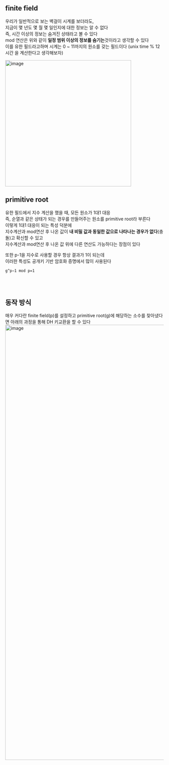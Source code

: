 ## finite field
우리가 일반적으로 보는 벽걸이 시계를 보더라도, <br/>
지금이 몇 년도 몇 월 몇 일인지에 대한 정보는 알 수 없다<br/>
즉, 시간 이상의 정보는 숨겨진 상태라고 볼 수 있다<br/>
mod 연산은 위와 같이 **일정 범위 이상의 정보를 숨기는**것이라고 생각할 수 있다<br/>
이를 유한 필드라고하며 시계는 0 ~ 11까지의 원소를 갖는 필드이다
(unix time % 12시간 을 계산한다고 생각해보자)

<img width="400" alt="image" src="https://github.com/dik654/cryptography/assets/33992354/b9942627-b23e-4c8b-8457-c6460db2b9f2">

## primitive root
유한 필드에서 지수 계산을 했을 때, 모든 원소가 1대1 대응<br/>
즉, 순열과 같은 상태가 되는 경우를 만들어주는 원소를 primitive root라 부른다<br/>
이렇게 1대1 대응이 되는 특성 덕분에 <br/>
지수계산과 mod연산 후 나온 값이 **내 비밀 값과 동일한 값으로 나타나는 경우가 없다**(충돌)고 확신할 수 있고<br/>
지수계산과 mod연산 후 나온 값 위에 다른 연산도 가능하다는 장점이 있다

또한 p-1을 지수로 사용할 경우 항상 결과가 1이 되는데<br/>
이러한 특성도 공개키 기반 암호화 증명에서 많이 사용된다
```
g^p−1 mod p=1
```

<br/><br/>

## 동작 방식
매우 커다란 finite field(p)를 설정하고 primitive root(g)에 해당하는 소수를 찾아냈다면 아래의 과정을 통해 DH 키교환을 할 수 있다
<img width="1378" alt="image" src="https://github.com/dik654/cryptography/assets/33992354/8be2ee92-70aa-4007-bf43-084d06a2ebee">
